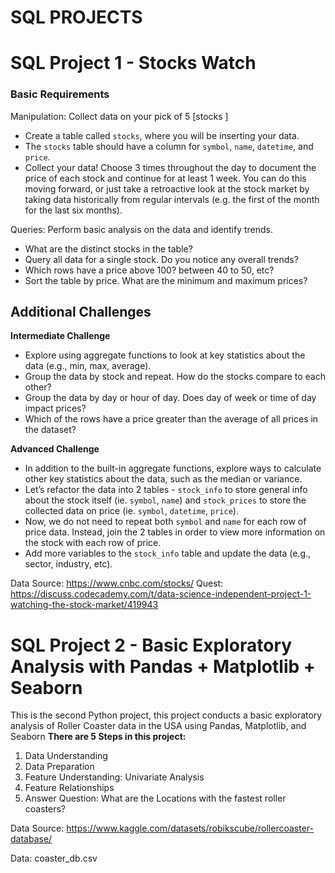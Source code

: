 # SQL PROJECTS

# SQL Project 1 - Stocks Watch
### Basic Requirements

Manipulation: Collect data on your pick of 5 [stocks ]
* Create a table called `stocks`, where you will be inserting your data.
* The `stocks` table should have a column for `symbol`, `name`, `datetime`, and `price`.
* Collect your data! Choose 3 times throughout the day to document the price of each stock and continue for at least 1 week. You can do this moving forward, or just take a retroactive look at the stock market by taking data historically from regular intervals (e.g. the first of the month for the last six months).

Queries: Perform basic analysis on the data and identify trends.

* What are the distinct stocks in the table?
* Query all data for a single stock. Do you notice any overall trends?
* Which rows have a price above 100? between 40 to 50, etc?
* Sort the table by price. What are the minimum and maximum prices?

## Additional Challenges

**Intermediate Challenge**

* Explore using aggregate functions to look at key statistics about the data (e.g., min, max, average).
* Group the data by stock and repeat. How do the stocks compare to each other?
* Group the data by day or hour of day. Does day of week or time of day impact prices?
* Which of the rows have a price greater than the average of all prices in the dataset?

**Advanced Challenge**

* In addition to the built-in aggregate functions, explore ways to calculate other key statistics about the data, such as the median or variance.
* Let’s refactor the data into 2 tables - `stock_info` to store general info about the stock itself (ie. `symbol`, `name`) and `stock_prices` to store the collected data on price (ie. `symbol`, `datetime`, `price`).
* Now, we do not need to repeat both `symbol` and `name` for each row of price data. Instead, join the 2 tables in order to view more information on the stock with each row of price.
* Add more variables to the `stock_info` table and update the data (e.g., sector, industry, etc).

Data Source: https://www.cnbc.com/stocks/
Quest: https://discuss.codecademy.com/t/data-science-independent-project-1-watching-the-stock-market/419943


# SQL Project 2 - Basic Exploratory Analysis with Pandas + Matplotlib + Seaborn
This is the second Python project, this project conducts a basic exploratory analysis of Roller Coaster data in the USA using Pandas, Matplotlib, and Seaborn
**There are 5 Steps in this project:**
1. Data Understanding
2. Data Preparation
4. Feature Understanding: Univariate Analysis
5. Feature Relationships
6. Answer Question: What are the Locations with the fastest roller coasters?

Data Source: https://www.kaggle.com/datasets/robikscube/rollercoaster-database/

Data: coaster_db.csv
